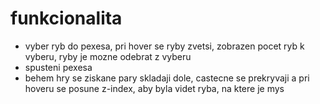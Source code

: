 # funkcionalita
- vyber ryb do pexesa, pri hover se ryby zvetsi, zobrazen pocet ryb k vyberu, ryby je mozne odebrat z vyberu
- spusteni pexesa
- behem hry se ziskane pary skladaji dole, castecne se prekryvaji a pri hoveru se posune z-index, aby byla videt ryba, na ktere je mys
